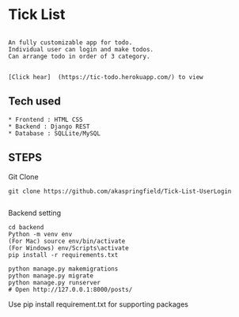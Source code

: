 # Tick List

```

An fully customizable app for todo.
Individual user can login and make todos.
Can arrange todo in order of 3 category.


[Click hear]  (https://tic-todo.herokuapp.com/) to view

```

## Tech used

```
* Frontend : HTML CSS
* Backend : Django REST
* Database : SQLLite/MySQL

```

## STEPS

Git Clone

```
git clone https://github.com/akaspringfield/Tick-List-UserLogin


```

Backend setting

```
cd backend
Python -m venv env
(For Mac) source env/bin/activate
(For Windows) env/Scripts\activate
pip install -r requirements.txt

python manage.py makemigrations
python manage.py migrate
python manage.py runserver
# Open http://127.0.0.1:8000/posts/

```
Use pip install requirement.txt for supporting packages

